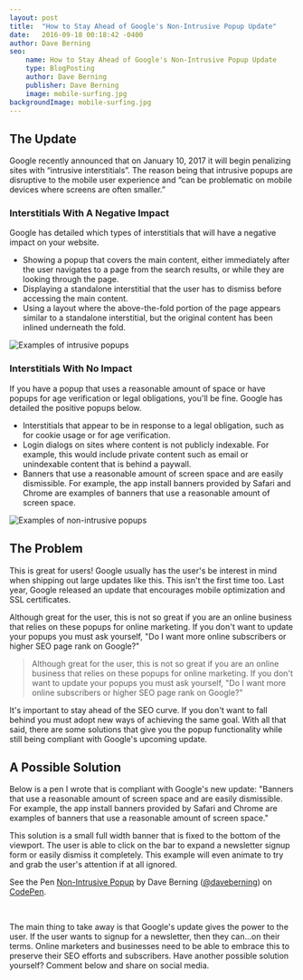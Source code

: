 ```yaml
---
layout: post
title:  "How to Stay Ahead of Google's Non-Intrusive Popup Update"
date:   2016-09-18 00:18:42 -0400
author: Dave Berning
seo:
    name: How to Stay Ahead of Google's Non-Intrusive Popup Update
    type: BlogPosting
    author: Dave Berning
    publisher: Dave Berning
    image: mobile-surfing.jpg
backgroundImage: mobile-surfing.jpg
---
```

## The Update
Google recently announced that on January 10, 2017 it will begin penalizing sites with “intrusive interstitials”. The reason being that intrusive popups are disruptive to the mobile user experience and “can be problematic on mobile devices where screens are often smaller.”

### Interstitials With A Negative Impact
Google has detailed which types of interstitials that will have a negative impact on your website.

- Showing a popup that covers the main content, either immediately after the user navigates to a page from the search results, or while they are looking through the page.
- Displaying a standalone interstitial that the user has to dismiss before accessing the main content.
- Using a layout where the above-the-fold portion of the page appears similar to a standalone interstitial, but the original content has been inlined underneath the fold.

![Examples of intrusive popups](http://parsecdigital.io/codepen/intrusive.png)

### Interstitials With No Impact
If you have a popup that uses a reasonable amount of space or have popups for age verification or legal obligations, you'll be fine. Google has detailed the positive popups below.

- Interstitials that appear to be in response to a legal obligation, such as for cookie usage or for age verification.
- Login dialogs on sites where content is not publicly indexable. For example, this would include private content such as email or unindexable content that is behind a paywall.
- Banners that use a reasonable amount of screen space and are easily dismissible. For example, the app install banners provided by Safari and Chrome are examples of banners that use a reasonable amount of screen space.

![Examples of non-intrusive popups](http://parsecdigital.io/codepen/non-intrusive.png)

## The Problem
This is great for users! Google usually has the user's be interest in mind when shipping out large updates like this. This isn't the first time too. Last year, Google released an update that encourages mobile optimization and SSL certificates.

Although great for the user, this is not so great if you are an online business that relies on these popups for online marketing. If you don't want to update your popups you must ask yourself, "Do I want more online subscribers or higher SEO page rank on Google?"

> Although great for the user, this is not so great if you are an online business that relies on these popups for online marketing. If you don't want to update your popups you must ask yourself, "Do I want more online subscribers or higher SEO page rank on Google?"

It's important to stay ahead of the SEO curve. If you don't want to fall behind you must adopt new ways of achieving the same goal. With all that said, there are some solutions that give you the popup functionality while still being compliant with Google's upcoming update.

## A Possible Solution
Below is a pen I wrote that is compliant with Google's new update: "Banners that use a reasonable amount of screen space and are easily dismissible. For example, the app install banners provided by Safari and Chrome are examples of banners that use a reasonable amount of screen space."

This solution is a small full width banner that is fixed to the bottom of the viewport. The user is able to click on the bar to expand a newsletter signup form or easily dismiss it completely. This example will even animate to try and grab the user's attention if at all ignored.

<p data-height="482" data-theme-id="0" data-slug-hash="JRKLLq" data-default-tab="html,result" data-user="daveberning" data-embed-version="2" class="codepen">See the Pen <a href="http://codepen.io/daveberning/pen/JRKLLq/">Non-Intrusive Popup</a> by Dave Berning (<a href="http://codepen.io/daveberning">@daveberning</a>) on <a href="http://codepen.io">CodePen</a>.</p>
<script async src="//assets.codepen.io/assets/embed/ei.js"></script><br>

The main thing to take away is that Google's update gives the power to the user. If the user wants to signup for a newsletter, then they can...on their terms. Online marketers and businesses need to be able to embrace this to preserve their SEO efforts and subscribers. Have another possible solution yourself? Comment below and share on social media.
